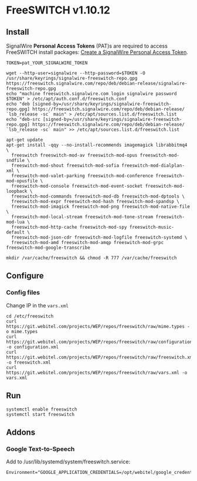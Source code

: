 # FreeSWITCH v1.10.12

## Install

SignalWire **Personal Access Tokens** (PAT)s are required to access FreeSWITCH install packages: [Create a SignalWire Personal Access Token](https://freeswitch.org/confluence/display/FREESWITCH/HOWTO+Create+a+SignalWire+Personal+Access+Token).
```shell
TOKEN=pat_YOUR_SIGNALWIRE_TOKEN

wget --http-user=signalwire --http-password=$TOKEN -O /usr/share/keyrings/signalwire-freeswitch-repo.gpg https://freeswitch.signalwire.com/repo/deb/debian-release/signalwire-freeswitch-repo.gpg
echo "machine freeswitch.signalwire.com login signalwire password $TOKEN" > /etc/apt/auth.conf.d/freeswitch.conf
echo "deb [signed-by=/usr/share/keyrings/signalwire-freeswitch-repo.gpg] https://freeswitch.signalwire.com/repo/deb/debian-release/ `lsb_release -sc` main" > /etc/apt/sources.list.d/freeswitch.list
echo "deb-src [signed-by=/usr/share/keyrings/signalwire-freeswitch-repo.gpg] https://freeswitch.signalwire.com/repo/deb/debian-release/ `lsb_release -sc` main" >> /etc/apt/sources.list.d/freeswitch.list

apt-get update
apt-get install -qqy --no-install-recommends imagemagick librabbitmq4 \
  freeswitch freeswitch-mod-av freeswitch-mod-opus freeswitch-mod-sndfile \
  freeswitch-mod-shout freeswitch-mod-sofia freeswitch-mod-dialplan-xml \
  freeswitch-mod-valet-parking freeswitch-mod-conference freeswitch-mod-opusfile \
  freeswitch-mod-console freeswitch-mod-event-socket freeswitch-mod-loopback \
  freeswitch-mod-commands freeswitch-mod-db freeswitch-mod-dptools \
  freeswitch-mod-expr freeswitch-mod-hash freeswitch-mod-spandsp \
  freeswitch-mod-imagick freeswitch-mod-png freeswitch-mod-native-file \
  freeswitch-mod-local-stream freeswitch-mod-tone-stream freeswitch-mod-lua \
  freeswitch-mod-http-cache freeswitch-mod-spy freeswitch-music-default \
  freeswitch-mod-json-cdr freeswitch-mod-logfile freeswitch-systemd \
  freeswitch-mod-amd freeswitch-mod-amqp freeswitch-mod-grpc freeswitch-mod-google-transcribe

mkdir /var/cache/freeswitch && chmod -R 777 /var/cache/freeswitch
```
	
## Configure

### Config files

Change IP in the `vars.xml`
```shell
cd /etc/freeswitch
curl https://git.webitel.com/projects/WEP/repos/freeswitch/raw/mime.types -o mime.types
curl https://git.webitel.com/projects/WEP/repos/freeswitch/raw/configuration.xml -o configuration.xml
curl https://git.webitel.com/projects/WEP/repos/freeswitch/raw/freeswitch.xml -o freeswitch.xml
curl https://git.webitel.com/projects/WEP/repos/freeswitch/raw/vars.xml -o vars.xml
```

## Run
```shell
systemctl enable freeswitch
systemctl start freeswitch
```

## Addons

### Google Text-to-Speech

Add to /usr/lib/systemd/system/freeswitch.service:
```
Environment="GOOGLE_APPLICATION_CREDENTIALS=/opt/webitel/google_credentials.json"
```
	